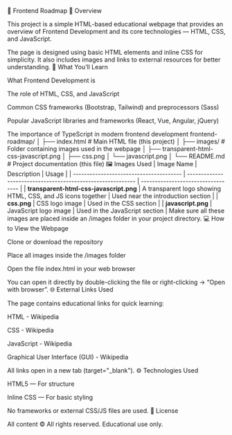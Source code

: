 🧭 Frontend Roadmap
📖 Overview

This project is a simple HTML-based educational webpage that provides an overview of Frontend Development and its core technologies — HTML, CSS, and JavaScript.


The page is designed using basic HTML elements and inline CSS for simplicity. It also includes images and links to external resources for better understanding.
🧠 What You’ll Learn

What Frontend Development is

The role of HTML, CSS, and JavaScript

Common CSS frameworks (Bootstrap, Tailwind) and preprocessors (Sass)

Popular JavaScript libraries and frameworks (React, Vue, Angular, jQuery)

The importance of TypeScript in modern frontend development
frontend-roadmap/
│
├── index.html                 # Main HTML file (this project)
│
├── images/                    # Folder containing images used in the webpage
│   ├── transparent-html-css-javascript.png
│   ├── css.png
│   └── javascript.png
│
└── README.md                  # Project documentation (this file)
🖼️ Images Used
| Image Name                              | Description                                                 | Usage                              |
| --------------------------------------- | ----------------------------------------------------------- | ---------------------------------- |
| **transparent-html-css-javascript.png** | A transparent logo showing HTML, CSS, and JS icons together | Used near the introduction section |
| **css.png**                             | CSS logo image                                              | Used in the CSS section            |
| **javascript.png**                      | JavaScript logo image                                       | Used in the JavaScript section     |
Make sure all these images are placed inside an /images folder in your project directory.
💻 How to View the Webpage

Clone or download the repository

Place all images inside the /images folder

Open the file index.html in your web browser

You can open it directly by double-clicking the file or right-clicking → “Open with browser”.
🌐 External Links Used

The page contains educational links for quick learning:

HTML - Wikipedia

CSS - Wikipedia

JavaScript - Wikipedia

Graphical User Interface (GUI) - Wikipedia

All links open in a new tab (target="_blank").
⚙️ Technologies Used

HTML5 — For structure

Inline CSS — For basic styling

No frameworks or external CSS/JS files are used.
🪪 License

All content © All rights reserved.
Educational use only.

